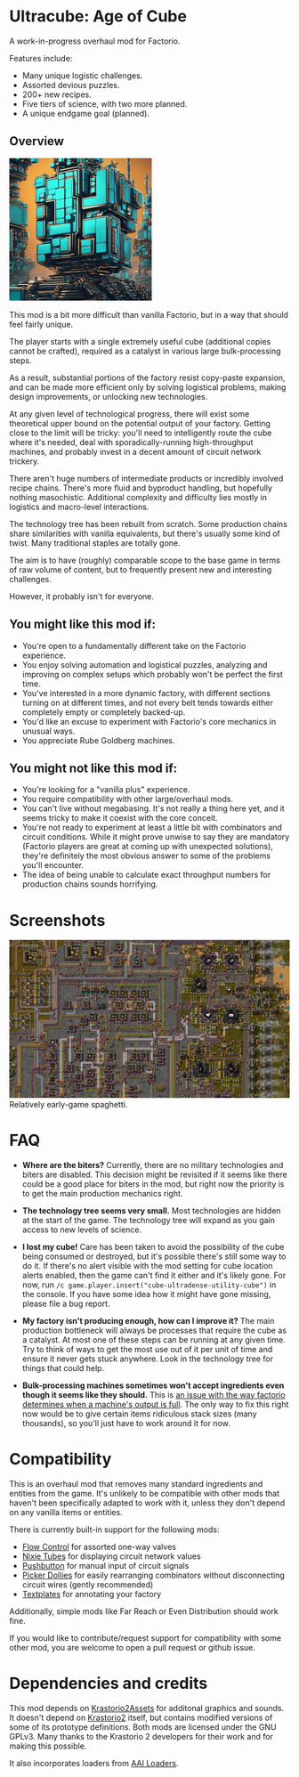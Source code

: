 # Ultracube: Age of Cube

A work-in-progress overhaul mod for Factorio.

Features include:
* Many unique logistic challenges.
* Assorted devious puzzles.
* 200+ new recipes.
* Five tiers of science, with two more planned.
* A unique endgame goal (planned).

## Overview

![Thumbnail](thumbnail.png)

This mod is a bit more difficult than vanilla Factorio, but in a way that should feel fairly unique.

The player starts with a single extremely useful cube (additional copies cannot be crafted), required as a catalyst in various large bulk-processing steps.

As a result, substantial portions of the factory resist copy-paste expansion, and can be made more efficient only by solving logistical problems, making design improvements, or unlocking new technologies.

At any given level of technological progress, there will exist some theoretical upper bound on the potential output of your factory. Getting close to the limit will be tricky: you'll need to intelligently route the cube where it's needed, deal with sporadically-running high-throughput machines, and probably invest in a decent amount of circuit network trickery.

There aren't huge numbers of intermediate products or incredibly involved recipe chains. There's more fluid and byproduct handling, but hopefully nothing masochistic. Additional complexity and difficulty lies mostly in logistics and macro-level interactions.

The technology tree has been rebuilt from scratch. Some production chains share similarities with vanilla equivalents, but there's usually some kind of twist. Many traditional staples are totally gone.

The aim is to have (roughly) comparable scope to the base game in terms of raw volume of content, but to frequently present new and interesting challenges.

However, it probably isn't for everyone.

## You might like this mod if:

* You're open to a fundamentally different take on the Factorio experience.
* You enjoy solving automation and logistical puzzles, analyzing and improving on complex setups which probably won't be perfect the first time.
* You've interested in a more dynamic factory, with different sections turning on at different times, and not every belt tends towards either completely empty or completely backed-up.
* You'd like an excuse to experiment with Factorio's core mechanics in unusual ways.
* You appreciate Rube Goldberg machines.

## You might not like this mod if:

* You're looking for a "vanilla plus" experience.
* You require compatibility with other large/overhaul mods.
* You can't live without megabasing. It's not really a thing here yet, and it seems tricky to make it coexist with the core conceit.
* You're not ready to experiment at least a little bit with combinators and circuit conditions. While it might prove unwise to say they are mandatory (Factorio players are great at coming up with unexpected solutions), they're definitely the most obvious answer to some of the problems you'll encounter.
* The idea of being unable to calculate exact throughput numbers for production chains sounds horrifying.

# Screenshots

![Early-game spaghetti](screenshots/spaghetti.jpg)
Relatively early-game spaghetti.

# FAQ

* **Where are the biters?** Currently, there are no military technologies and biters are disabled. This decision might be revisited if it seems like there could be a good place for biters in the mod, but right now the priority is to get the main production mechanics right.

* **The technology tree seems very small.** Most technologies are hidden at the start of the game. The technology tree will expand as you gain access to new levels of science.

* **I lost my cube!** Care has been taken to avoid the possibility of the cube being consumed or destroyed, but it's possible there's still some way to do it. If there's no alert visible with the mod setting for cube location alerts enabled, then the game can't find it either and it's likely gone. For now, run `/c game.player.insert("cube-ultradense-utility-cube")` in the console. If you have some idea how it might have gone missing, please file a bug report.

* **My factory isn't producing enough, how can I improve it?** The main production bottleneck will always be processes that require the cube as a catalyst. At most one of these steps can be running at any given time. Try to think of ways to get the most use out of it per unit of time and ensure it never gets stuck anywhere. Look in the technology tree for things that could help.

* **Bulk-processing machines sometimes won't accept ingredients even though it seems like they should.** This is [an issue with the way factorio determines when a machine's output is full](https://forums.factorio.com/viewtopic.php?f=7&t=101436). The only way to fix this right now would be to give certain items ridiculous stack sizes (many thousands), so you'll just have to work around it for now.

# Compatibility

This is an overhaul mod that removes many standard ingredients and entities from the game. It's unlikely to be compatible with other mods that haven't been specifically adapted to work with it, unless they don't depend on any vanilla items or entities.

There is currently built-in support for the following mods:

* [Flow Control](https://mods.factorio.com/mod/Flow%20Control) for assorted one-way valves
* [Nixie Tubes](https://mods.factorio.com/mod/nixie-tubes) for displaying circuit network values
* [Pushbutton](https://mods.factorio.com/mod/pushbutton) for manual input of circuit signals
* [Picker Dollies](https://mods.factorio.com/mod/PickerDollies) for easily rearranging combinators without disconnecting circuit wires (gently recommended)
* [Textplates](https://mods.factorio.com/mod/textplates) for annotating your factory

Additionally, simple mods like Far Reach or Even Distribution should work fine.

If you would like to contribute/request support for compatibility with some other mod, you are welcome to open a pull request or github issue.

# Dependencies and credits

This mod depends on [Krastorio2Assets](https://mods.factorio.com/mod/Krastorio2Assets) for additonal graphics and sounds. It doesn't depend on [Krastorio2](https://mods.factorio.com/mod/Krastorio2) itself, but contains modified versions of some of its prototype definitions. Both mods are licensed under the GNU GPLv3. Many thanks to the Krastorio 2 developers for their work and for making this possible.

It also incorporates loaders from [AAI Loaders](https://mods.factorio.com/mod/aai-loaders).